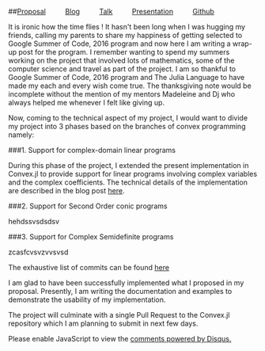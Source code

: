 <!-- 
.. title: Is it the end or another beginning ?
.. slug: is-it-the-end-or-another-beginning
.. date: 2016-08-20 02:13:21 UTC+05:30
.. tags: GSoC'16
.. category: 
.. link: 
.. description: 
.. type: text
-->

##[Proposal](http://nbviewer.jupyter.org/github/Ayush-iitkgp/GSoc-Proposal/blob/master/GSoC%202016%20Application%20Ayush%20Pandey-%20Support%20for%20complex%20numbers%20within%20Convex.jl.ipynb) &nbsp;&nbsp;&nbsp;&nbsp;&nbsp;&nbsp;&nbsp;&nbsp;&nbsp;[Blog](https://ayush-iitkgp.github.io/categories/gsoc16/) &nbsp;&nbsp;&nbsp;&nbsp;&nbsp;&nbsp;&nbsp;&nbsp;&nbsp;[Talk](https://ayush-iitkgp.github.io/stories/juliacon-2016-talk/) &nbsp;&nbsp;&nbsp;&nbsp;&nbsp;&nbsp;&nbsp;&nbsp;&nbsp;[Presentation](https://ayush-iitkgp.github.io/stories/juliacon.slides.html/) &nbsp;&nbsp;&nbsp;&nbsp;&nbsp;&nbsp;&nbsp;&nbsp;&nbsp;[Github](https://github.com/Ayush-iitkgp/Convex.jl/tree/gsoc2)

It is ironic how the time flies ! It hasn't been long when I was hugging my friends, calling my parents to share my happiness of getting selected to Google Summer of Code, 2016 program and now here I am writing a wrap-up post for the program. I remember wanting to spend my summers working on the project that involved lots of mathematics, some of the computer science and travel as part of the project. I am so thankful to Google Summer of Code, 2016 program and The Julia Language to have made my each and every wish come true. The thanksgiving note would be incomplete without the mention of my mentors Madeleine and Dj who always helped me whenever I felt like giving up.

Now, coming to the technical aspect of my project, I would want to divide my project into 3 phases based on the branches of convex programming namely:

###1. Support for complex-domain linear programs

During this phase of the project, I extended the present implementation in Convex.jl to provide support for linear programs involving complex variables and the complex coefficients. The technical details of the implementation are described in the blog post [here](https://ayush-iitkgp.github.io/posts/announcing-support-for-complex-domain-linear-programs-in-convexjl/).

###2. Support for Second Order conic programs

hehdssvsdsdsv

###3. Support for Complex Semidefinite programs

zcasfcvsvzvvsvsd










The exhaustive list of commits can be found [here](https://github.com/Ayush-iitkgp/Convex.jl/commits/gsoc2)


I am glad to have been successfully implemented what I proposed in my proposal. Presently, I am writing the documentation and examples to demonstrate the usability of my implementation. 

The project will culminate with a single Pull Request to the Convex.jl repository which I am planning to submit in next few days. 



 
 

<div id="disqus_thread"></div>
<script>
/**
* RECOMMENDED CONFIGURATION VARIABLES: EDIT AND UNCOMMENT THE SECTION BELOW TO INSERT DYNAMIC VALUES FROM YOUR PLATFORM OR CMS.
* LEARN WHY DEFINING THESE VARIABLES IS IMPORTANT: https://disqus.com/admin/universalcode/#configuration-variables
*/
/*
var disqus_config = function () {
this.page.url = PAGE_URL; // Replace PAGE_URL with your page's canonical URL variable
this.page.identifier = PAGE_IDENTIFIER; // Replace PAGE_IDENTIFIER with your page's unique identifier variable
};
*/
(function() { // DON'T EDIT BELOW THIS LINE
var d = document, s = d.createElement('script');

s.src = '//avoyage.disqus.com/embed.js';

s.setAttribute('data-timestamp', +new Date());
(d.head || d.body).appendChild(s);
})();
</script>
<noscript>Please enable JavaScript to view the <a href="https://disqus.com/?ref_noscript" rel="nofollow">comments powered by Disqus.</a></noscript>